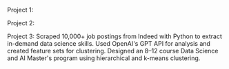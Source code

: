 Project 1: 

Project 2:

Project 3: Scraped 10,000+ job postings from Indeed with Python to extract in-demand data science skills. Used OpenAI's GPT API for analysis and created feature sets for clustering. Designed an 8–12 course Data Science and AI Master's program using hierarchical and k-means clustering.
